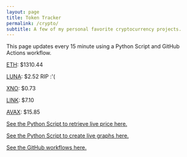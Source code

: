 ```yaml
---
layout: page
title: Token Tracker
permalink: /crypto/
subtitle: A few of my personal favorite cryptocurrency projects.
---
```


 This page updates every 15 minute using a Python Script and GitHub Actions workflow.


<!--BEGINCRYPTOINPUT-->
[ETH](https://smfxfc.github.io/crypto/eth.html): $1310.44

[LUNA](https://smfxfc.github.io/crypto/luna.html): $2.52 RIP :'(

[XNO](https://smfxfc.github.io/crypto/xno.html): $0.73

[LINK](https://smfxfc.github.io/crypto/link.html): $7.10

[AVAX](https://smfxfc.github.io/crypto/avax.html): $15.85

<!--ENDCRYPTOINPUT-->
 
 
[See the Python Script to retrieve live price here.](https://github.com/smfxfc/smfxfc.github.io/blob/master/src/get_cryptos.py)

[See the Python Script to create live graphs here.](https://github.com/smfxfc/smfxfc.github.io/blob/master/src/graph_crypto.py)

[See the GitHub workflows here.](https://github.com/smfxfc/smfxfc.github.io/blob/master/.github/workflows/)
